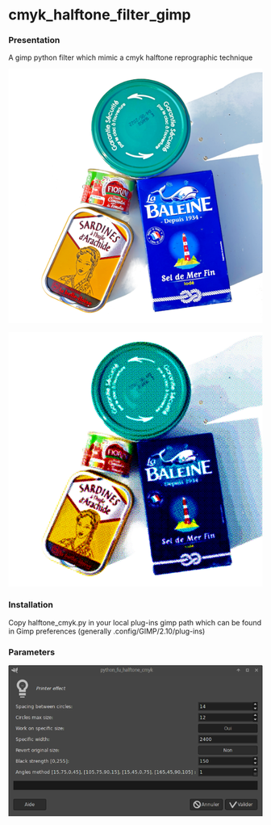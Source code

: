 # cmyk_halftone_filter_gimp
### Presentation
A gimp python filter which mimic a cmyk halftone reprographic technique

![alt text](./epicerie_600.png "before")

![alt text](./epicerie_cmyk_600.png "after")



### Installation
Copy halftone_cmyk.py in your local plug-ins gimp path which can be found in Gimp preferences
(generally .config/GIMP/2.10/plug-ins)

### Parameters
![alt text](./parameters.png "parameters")



